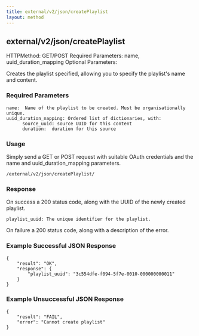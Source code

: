 ```yaml
---
title: external/v2/json/createPlaylist
layout: method
---
```

## external/v2/json/createPlaylist

HTTPMethod: GET/POST
Required Parameters: name, uuid_duration_mapping
Optional Parameters:

Creates the playlist specified, allowing you to specify the playlist's name and content.

### Required Parameters

    name:  Name of the playlist to be created. Must be organisationally unique.
    uuid_duration_napping: Ordered list of dictionaries, with:
          source_uuid: source UUID for this content
          duration:  duration for this source

### Usage

Simply send a GET or POST request with suitable OAuth credentials and the name and uuid_duration_mapping parameters.

`/external/v2/json/createPlaylist/`

### Response

On success a 200 status code, along with the UUID of the newly created playlist.

`
playlist_uuid: The unique identifier for the playlist.
`

On failure a 200 status code, along with a description of the error.

### Example Successful JSON Response

    {
        "result": "OK",
        "response": {
            "playlist_uuid": "3c554dfe-f094-5f7e-0010-000000000011"
        }
    }

### Example Unsuccessful JSON Response

    {
        "result": "FAIL",
        "error": "Cannot create playlist" 
    }
